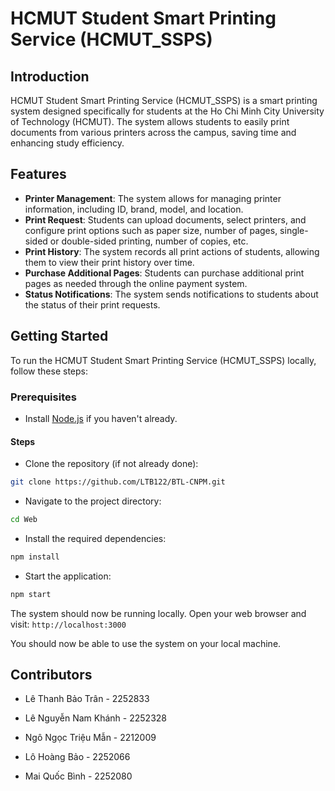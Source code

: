 # HCMUT Student Smart Printing Service (HCMUT_SSPS)

## Introduction
HCMUT Student Smart Printing Service (HCMUT_SSPS) is a smart printing system designed specifically for students at the Ho Chi Minh City University of Technology (HCMUT). The system allows students to easily print documents from various printers across the campus, saving time and enhancing study efficiency.

## Features
- **Printer Management**: The system allows for managing printer information, including ID, brand, model, and location.
- **Print Request**: Students can upload documents, select printers, and configure print options such as paper size, number of pages, single-sided or double-sided printing, number of copies, etc.
- **Print History**: The system records all print actions of students, allowing them to view their print history over time.
- **Purchase Additional Pages**: Students can purchase additional print pages as needed through the online payment system.
- **Status Notifications**: The system sends notifications to students about the status of their print requests.

## Getting Started
To run the HCMUT Student Smart Printing Service (HCMUT_SSPS) locally, follow these steps:

### Prerequisites
- Install [Node.js](https://nodejs.org/) if you haven't already.
#### Steps
- Clone the repository (if not already done):

``` bash
git clone https://github.com/LTB122/BTL-CNPM.git
```
- Navigate to the project directory:
``` bash
cd Web
```
- Install the required dependencies:
``` bash
npm install
```
- Start the application:
``` bash
npm start
```
The system should now be running locally. Open your web browser and visit: `http://localhost:3000`

You should now be able to use the system on your local machine.

## Contributors

- Lê Thanh Bảo Trân - 2252833

- Lê Nguyễn Nam Khánh - 2252328

- Ngô Ngọc Triệu Mẫn - 2212009

- Lô Hoàng Bảo - 2252066

- Mai Quốc Bình - 2252080
